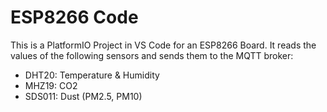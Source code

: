 # ESP8266 Code

This is a PlatformIO Project in VS Code for an ESP8266 Board.
It reads the values of the following sensors and sends them to the MQTT broker:
- DHT20: Temperature & Humidity
- MHZ19: CO2
- SDS011: Dust (PM2.5, PM10)
